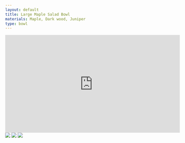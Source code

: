 ```yaml
---
layout: default
title: Large Maple Salad Bowl
materials: Maple, Dark wood, Juniper
type: bowl
---
```

<iframe width="560" height="315" src="https://www.youtube.com/embed/o5xC181X3fg?rel=0" frameborder="0" allow="autoplay; encrypted-media" allowfullscreen></iframe>
<img src="{{ site.baseurl }}\pics\Heart to Heart Bowl\bowl_with_sticks.JPG" class="img-responsive" />
<img src="{{ site.baseurl }}\pics\Heart to Heart Bowl\darkbowl.JPG" class="img-responsive" />
<img src="{{ site.baseurl }}\pics\Heart to Heart Bowl\utensils.JPG" class="img-responsive" />